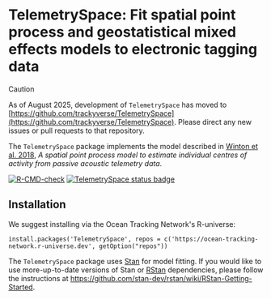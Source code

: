 # TelemetrySpace: Fit spatial point process and geostatistical mixed effects models to electronic tagging data

> [!CAUTION]
> As of August 2025, development of `TelemetrySpace` has moved to [https://github.com/trackyverse/TelemetrySpace](https://github.com/trackyverse/TelemetrySpace). Please direct any new issues or pull requests to that repository.

The `TelemetrySpace` package implements the model described in [Winton et al. 2018](https://doi.org/10.1111/2041-210X.13080), *A spatial point process model to estimate individual centres of activity from passive acoustic telemetry data*.

[![R-CMD-check](https://github.com/meganwinton/TelemetrySpace/actions/workflows/R-CMD-check.yaml/badge.svg)](https://github.com/meganwinton/TelemetrySpace/actions/workflows/R-CMD-check.yaml)
[![TelemetrySpace status badge](https://ocean-tracking-network.r-universe.dev/TelemetrySpace/badges/version)](https://ocean-tracking-network.r-universe.dev/TelemetrySpace)




## Installation

We suggest installing via the Ocean Tracking Network's R-universe:

```
install.packages('TelemetrySpace', repos = c('https://ocean-tracking-network.r-universe.dev', getOption("repos"))
```

The `TelemetrySpace` package uses [Stan](http://mc-stan.org/) for model fitting. If you would like to use more-up-to-date versions of Stan or [RStan](https://mc-stan.org/rstan/) dependencies, please follow the instructions at https://github.com/stan-dev/rstan/wiki/RStan-Getting-Started.
